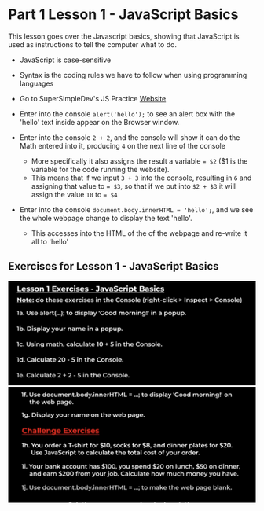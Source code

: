 # Part 1 Lesson 1 - JavaScript Basics
This lesson goes over the Javascript basics, showing that JavaScript is used as instructions to tell the computer what to do.

- JavaScript is case-sensitive
- Syntax is the coding rules we have to follow when using programming languages

- Go to SuperSimpleDev's JS Practice [Website](https://supersimple.dev/js-basics/)

- Enter into the console ```alert('hello');``` to see an alert box with the 'hello' text inside appear on the Browser window.

- Enter into the console ```2 + 2```, and the console will show it can do the Math entered into it, producing ```4``` on the next line of the console
  - More specifically it also assigns the result a variable ```= $2``` ($1 is the variable for the <html> code running the website).
  - This means that if we input ```3 + 3``` into the console, resulting in ```6``` and assigning that value to ```= $3```, so that if we put into ```$2 + $3``` it will assign the value ```10``` to ```= $4```

- Enter into the console ```document.body.innerHTML = 'hello';```, and we see the whole webpage change to display the text 'hello'.
  - This accesses into the HTML of the <body> of the webpage and re-write it all to 'hello'


## Exercises for Lesson 1 - JavaScript Basics
![Exercises 1a-1e](/Part1-Lesson01/ExPics/Lesson1-Ex1.png)
![Exercises 1f-1j](/Part1-Lesson01/ExPics/Lesson1-Ex2.png)